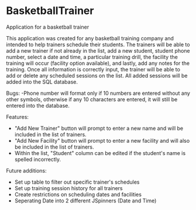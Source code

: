 # BasketballTrainer
Application for a basketball trainer

This application was created for any basketball training company and intended to help trainers schedule their students.
The trainers will be able to add a new trainer if not already in the list, add a new student, student phone number, select a date
and time, a particular training drill, the facility the training will occur (facility option available), and lastly, add any notes
for the training. Once all information is correctly input, the trainer will be able to add or delete any scheduled sessions on the
list. All added sessions will be added into the SQL database.

Bugs:
  -Phone number will format only if 10 numbers are entered without any other symbols, otherwise if any 10 characters are
   entered, it will still be entered into the database.

Features:
  - "Add New Trainer" button will prompt to enter a new name and will be included in the list of trainers.
  - "Add New Facility" button will prompt to enter a new facility and will also be included in the list of trainers.
  - Within the list, "Student" column can be edited if the student's name is spelled incorrectly.

Future additions:
  - Set up table to filter out specific trainer's schedules
  - Set up training session history for all trainers
  - Create restrictions on scheduling dates and facilities
  - Seperating Date into 2 different JSpinners (Date and Time)
